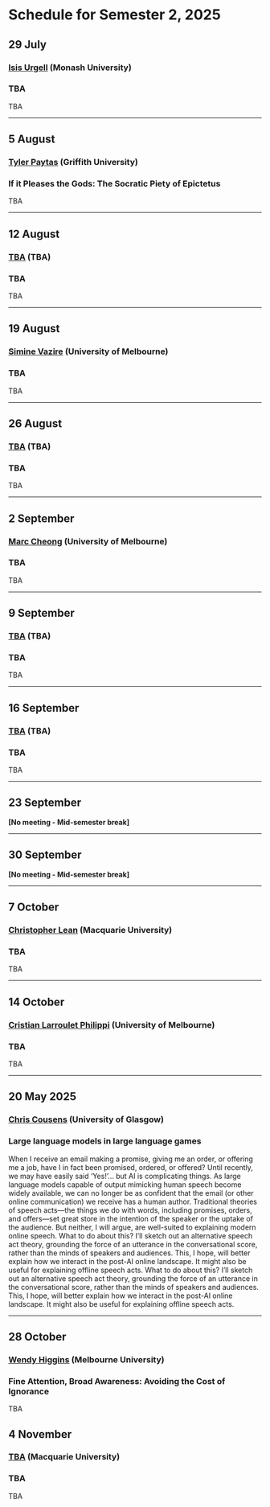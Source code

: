 # Schedule for Semester 2, 2025

## 29 July
### [Isis Urgell](https://philpeople.org/profiles/isis-urgell-2) (Monash University)
### TBA 

TBA

---

## 5 August
### [Tyler Paytas](https://www.tylerpaytas.com/) (Griffith University)
### If it Pleases the Gods: The Socratic Piety of Epictetus

TBA 

---

## 12 August
### [TBA]() (TBA)
### TBA

TBA

---

## 19 August
### [Simine Vazire](https://www.simine.com/) (University of Melbourne)
### TBA

TBA

---

## 26 August
### [TBA]() (TBA)
### TBA 

TBA

---

## 2 September
### [Marc Cheong](https://findanexpert.unimelb.edu.au/profile/862627-marc-cheong) (University of Melbourne) 
### TBA

TBA

---

## 9 September
### [TBA]() (TBA)
### TBA

TBA

---

## 16 September
### [TBA]() (TBA)
### TBA

TBA

---

## 23 September

**[No meeting - Mid-semester break]**

---

## 30 September

**[No meeting - Mid-semester break]**

---

## 7 October
### [Christopher Lean](https://christopherhlean.weebly.com/) (Macquarie University)
### TBA

TBA

---

## 14 October
### [Cristian Larroulet Philippi](https://www.cai.cam.ac.uk/people/dr-cristian-larroulet-philippi) (University of Melbourne)
### TBA

TBA

---

## 20 May 2025
### [Chris Cousens](https://chriscousensphilosophy.wordpress.com/chris-cousens/) (University of Glasgow)
### Large language models in large language games

When I receive an email making a promise, giving me an order, or offering me a job, have I in fact been promised, ordered, or offered? Until recently, we may have easily said ‘Yes!’… but AI is complicating things. As large language models capable of output mimicking human speech become widely available, we can no longer be as confident that the email (or other online communication) we receive has a human author. Traditional theories of speech acts—the things we do with words, including promises, orders, and offers—set great store in the intention of the speaker or the uptake of the audience. But neither, I will argue, are well-suited to explaining modern online speech. What to do about this? I’ll sketch out an alternative speech act theory, grounding the force of an utterance in the conversational score, rather than the minds of speakers and audiences. This, I hope, will better explain how we interact in the post-AI online landscape. It might also be useful for explaining offline speech acts. What to do about this? I’ll sketch out an alternative speech act theory, grounding the force of an utterance in the conversational score, rather than the minds of speakers and audiences. This, I hope, will better explain how we interact in the post-AI online landscape. It might also be useful for explaining offline speech acts.

---

## 28 October
### [Wendy Higgins](https://findanexpert.unimelb.edu.au/profile/1102472-wendy-higgins) (Melbourne University)
### Fine Attention, Broad Awareness: Avoiding the Cost of Ignorance

TBA

## 4 November
### [TBA]() (Macquarie University)
### TBA

TBA

<!-- > Abstract [TBC] -->
